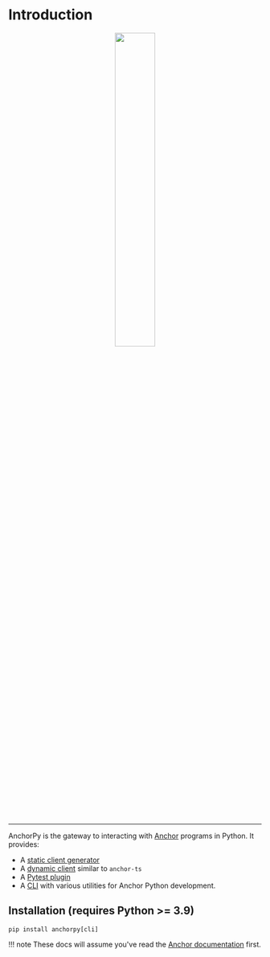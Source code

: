 # Introduction
<div align="center">
    <img src="https://raw.githubusercontent.com/kevinheavey/anchorpy/main/docs/img/logo.png" width="40%" height="40%">
</div>

---
AnchorPy is the gateway to interacting with [Anchor](https://github.com/project-serum/anchor) programs in Python.
It provides:

- A [static client generator](clientgen)
- A [dynamic client](dynamic_client) similar to `anchor-ts`
- A [Pytest plugin](testing/#1-pytest-plugin)
- A [CLI](cli) with various utilities for Anchor Python development.

## Installation (requires Python >= 3.9)

```shell
pip install anchorpy[cli]
```


!!! note
    These docs will assume you've read the [Anchor documentation](https://www.anchor-lang.com/) first.
